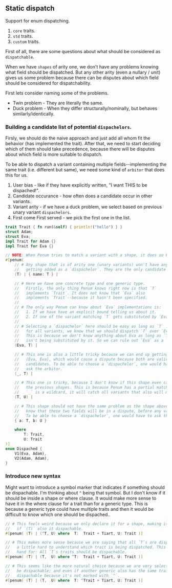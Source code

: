 ## Static dispatch

Support for enum dispatching.
1. `core` traits.
2. `std` traits.
3. `custom` traits.

First of all, there are some questions about what should be considered as `dispatchable`.

When we have `shapes` of arity one, we don't have any problems knowing what field should be dispatched.
But any other arity (even a nullary / unit) gives us some problem because there can be disputes about
which field should be considered for dispatchability.

First lets consider naming some of the problems.
- Twin problem - They are literally the same.
- Duck problem - When they differ structurally/nominally, but behaves similarly/identically.

### Building a candidate list of potential `dispachelors`.
Firsly, we should do the naive approach and just add all whom fit the behavior (has implemented the trait).
After that, we need to start deciding which of them should take precedence, because there will be disputes 
about which field is more suitable to dispatch. 

To be able to dispatch a variant containing multiple fields--implementing the same trait (i.e. different but same),
we need some kind of `arbitor` that does this for us.
1. User bias               - like if they have explicitly written, "I want THIS to be dispached!".
2. Candidate occurance     - how often does a candidate occur in other variants.
3. Variant arity           - if we have a duck problem, we select based on previous unary variant `dispachelors`.
4. First come First served - we pick the first one in the list.


```rust
trait Trait { fn run(&self) { println!("hello") } }
struct Adam;
struct Eva;
impl Trait for Adam {}
impl Trait for Eva {}

// NOTE: When Penum tries to match a variant with a shape, it does so by partial order, left->right.
#[penum( 
    // # Any shape that is of arity one (unary variants) won't have any problems 
    //   getting added as a `dispachelor`. They are the only candidate we have..
    (T) | { name: T } |

    // # Here we have one concrete type and one generic type.
    //   Firstly, the only thing Penum knows right now is that `T` 
    //   implements `Trait`. It does not know that `Eva` also 
    //   implements `Trait`--because it hasn't been specified.
    //
    // # The only way Penum can know about `Eva` implementations is:
    //   1. If we have have an explicit bound telling us about it.
    //   2. If one of the variant matching `T` gets substituted by `Eva`. 
    //
    // # Selecting a `dispachelor` here should be easy as long as `T` != `Eva`,
    //   for all variants, we know that we should dispatch `T` over `Eva`.
    //   This is because we don't know anything about Eva as long as `T` 
    //   isn't being substituted by it. So we can rule out `Eva` as a `dispachelor`
    (Eva, T) | 

    // # This one is also a little tricky because we can end up getting
    //   (Eva, Eva), which would cause a dispute because both are valid 
    //   candidates. To be able to choose a `dispachelor`, one would have to 
    //   ask the arbitor.
    (_, T) | 

    // # This one is tricky, because I don't know if this shape even can be match, given 
    //   the previous shapes. This is because Penum has a partial match order, and because
    //   `_` is a wildcard, it will catch all variants that also will match this one.
    (T, U) |

    // # This shape should not have the same problem as the shape above. Here we actually 
    //   know that these two fields will be in a dispute, before any variants are present.
    //   To be able to choose a `dispachelor`, one would have to ask the arbitor.
    { a: T, b: U }

    where 
        T: Trait, 
        U: Trait
)]
enum Dispached {
    V1(Eva, Adam),
    V2(Adam, Adam),
}
```

### Introduce new syntax 

Might want to introduce a symbol marker that indicates if something should be dispachable.
I'm thinking about `^` being that symbol. But I don't know if it should be inside a shape
or where clause. It would make more sense to have it in the where clause for a trait than 
for a generic type. This is because a generic type could have multiple traits and then it
would be difficult to know which one should be dispached..


```rust
// # This feels weird because we only declare it for a shape, making it harder to understand
//   if `(T)` also it dispachable. 
#[penum( (T) | (^T, U) where  T:  Trait + Tiart, U: Trait )]

// # This makes more sense because we are saying that all `T`s are dispachable. But it's still 
//   a little hard to understand which trait is being dispatched. This could actually be a short
//   hand for: All `T`s traits should be dispachable.
#[penum( (T) | (T,  U) where ^T:  Trait + Tiart, U: Trait )]

// # This seems like the more natural choice because we are very selective about what trait should
//   be dispachable; and even if another generic also has the same trait bound, it won't be considered 
//   dispachable because it's not marked with `^`.
#[penum( (T) | (T,  U) where  T: ^Trait + Tiart, U: Trait )]
```